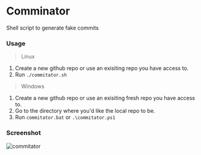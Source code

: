 # Comminator
Shell script to generate fake commits

### Usage

> Linux
1. Create a new github repo or use an exisiting repo you have access to.
2. Run ```./commitator.sh```

> Windows 
1. Create a new github repo or use an exisiting fresh repo you have access to.
2. Go to the directory where you'd like the local repo to be.
3. Run ```commitator.bat``` or ```.\commitator.ps1```

### Screenshot
![commitator](https://user-images.githubusercontent.com/18473198/36257380-b4d3729c-1267-11e8-9649-eeba9cc69c77.png)
